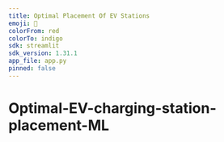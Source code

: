 ```yaml
---
title: Optimal Placement Of EV Stations
emoji: 👀
colorFrom: red
colorTo: indigo
sdk: streamlit
sdk_version: 1.31.1
app_file: app.py
pinned: false
---
```


# Optimal-EV-charging-station-placement-ML
